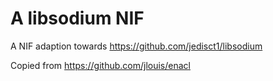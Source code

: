 # A libsodium NIF

A NIF adaption towards https://github.com/jedisct1/libsodium

Copied from https://github.com/jlouis/enacl
